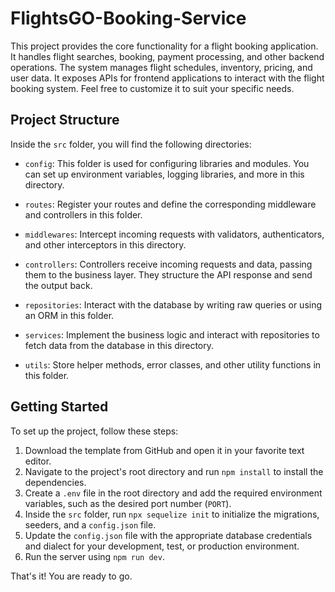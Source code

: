 # FlightsGO-Booking-Service

This project provides the core functionality for a flight booking application. It handles flight searches, booking, payment processing, and other backend operations. The system manages flight schedules, inventory, pricing, and user data. It exposes APIs for frontend applications to interact with the flight booking system. Feel free to customize it to suit your specific needs.

## Project Structure

Inside the `src` folder, you will find the following directories:

- `config`: This folder is used for configuring libraries and modules. You can set up environment variables, logging libraries, and more in this directory.

- `routes`: Register your routes and define the corresponding middleware and controllers in this folder.

- `middlewares`: Intercept incoming requests with validators, authenticators, and other interceptors in this directory.

- `controllers`: Controllers receive incoming requests and data, passing them to the business layer. They structure the API response and send the output back.

- `repositories`: Interact with the database by writing raw queries or using an ORM in this folder.

- `services`: Implement the business logic and interact with repositories to fetch data from the database in this directory.

- `utils`: Store helper methods, error classes, and other utility functions in this folder.

## Getting Started

To set up the project, follow these steps:

1. Download the template from GitHub and open it in your favorite text editor.
2. Navigate to the project's root directory and run `npm install` to install the dependencies.
3. Create a `.env` file in the root directory and add the required environment variables, such as the desired port number (`PORT`).
4. Inside the `src` folder, run `npx sequelize init` to initialize the migrations, seeders, and a `config.json` file.
5. Update the `config.json` file with the appropriate database credentials and dialect for your development, test, or production environment.
6. Run the server using `npm run dev`.

That's it! You are ready to go.
